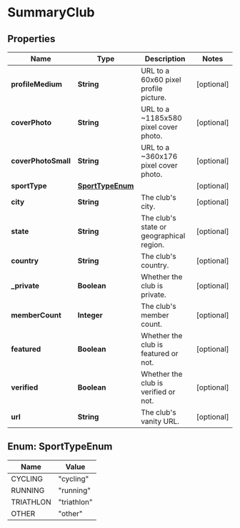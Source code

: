 
# SummaryClub

## Properties
Name | Type | Description | Notes
------------ | ------------- | ------------- | -------------
**profileMedium** | **String** | URL to a 60x60 pixel profile picture. |  [optional]
**coverPhoto** | **String** | URL to a ~1185x580 pixel cover photo. |  [optional]
**coverPhotoSmall** | **String** | URL to a ~360x176  pixel cover photo. |  [optional]
**sportType** | [**SportTypeEnum**](#SportTypeEnum) |  |  [optional]
**city** | **String** | The club&#39;s city. |  [optional]
**state** | **String** | The club&#39;s state or geographical region. |  [optional]
**country** | **String** | The club&#39;s country. |  [optional]
**_private** | **Boolean** | Whether the club is private. |  [optional]
**memberCount** | **Integer** | The club&#39;s member count. |  [optional]
**featured** | **Boolean** | Whether the club is featured or not. |  [optional]
**verified** | **Boolean** | Whether the club is verified or not. |  [optional]
**url** | **String** | The club&#39;s vanity URL. |  [optional]


<a name="SportTypeEnum"></a>
## Enum: SportTypeEnum
Name | Value
---- | -----
CYCLING | &quot;cycling&quot;
RUNNING | &quot;running&quot;
TRIATHLON | &quot;triathlon&quot;
OTHER | &quot;other&quot;



